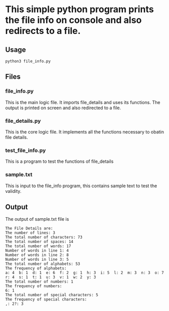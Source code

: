 # This simple python program prints the file info on console and also redirects to a file.

## Usage
```
python3 file_info.py
```
## Files
### file_info.py
This is the main logic file. It imports file_details and uses its functions. The output is printed on screen and also redirected to a file.

### file_details.py
This is the core logic file. It implements all the functions necessary to obatin file details.

### test_file_info.py
This is a program to test the functions of file_details

### sample.txt
This is input to the file_info program, this contains sample text to test the validity.

## Output
The output of sample.txt file is 
```
The File Details are:
The number of lines: 3
The total number of characters: 73
The total number of spaces: 14
The total number of words: 17
Number of words in line 1: 4
Number of words in line 2: 8
Number of words in line 3: 5
The total number of alphabets: 53
The frequency of alphabets:
a: 4  b: 1  d: 1  e: 6  f: 2  g: 1  h: 3  i: 5  l: 2  m: 3  n: 3  o: 7  r: 4  s: 1  t: 1  u: 3  v: 1  w: 2  y: 3  
The total number of numbers: 1
The frequency of numbers:
6: 1  
The total number of special characters: 5
The frequency of special characters:
,: 2?: 3
```
